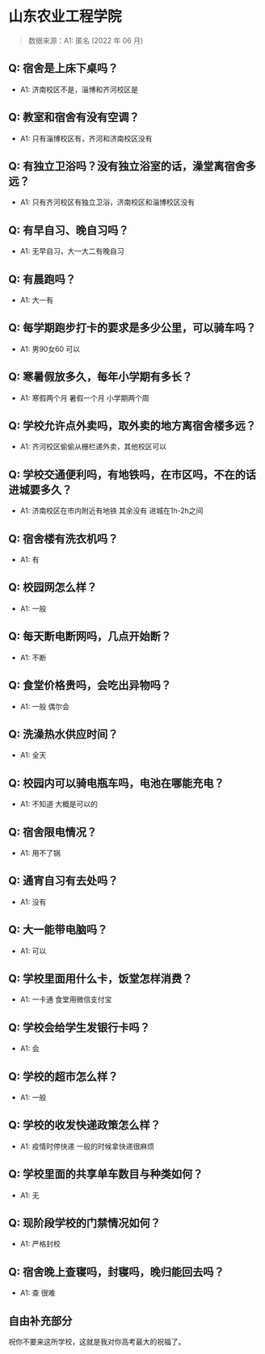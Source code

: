 # 山东农业工程学院

> 数据来源：A1: 匿名 (2022 年 06 月)

## Q: 宿舍是上床下桌吗？

- A1: 济南校区不是，淄博和齐河校区是

## Q: 教室和宿舍有没有空调？

- A1: 只有淄博校区有，齐河和济南校区没有

## Q: 有独立卫浴吗？没有独立浴室的话，澡堂离宿舍多远？

- A1: 只有齐河校区有独立卫浴，济南校区和淄博校区没有

## Q: 有早自习、晚自习吗？

- A1: 无早自习，大一大二有晚自习

## Q: 有晨跑吗？

- A1: 大一有

## Q: 每学期跑步打卡的要求是多少公里，可以骑车吗？

- A1: 男90女60 可以

## Q: 寒暑假放多久，每年小学期有多长？

- A1: 寒假两个月 暑假一个月 小学期两个周

## Q: 学校允许点外卖吗，取外卖的地方离宿舍楼多远？

- A1: 齐河校区偷偷从栅栏递外卖，其他校区可以

## Q: 学校交通便利吗，有地铁吗，在市区吗，不在的话进城要多久？

- A1: 济南校区在市内附近有地铁 其余没有 进城在1h-2h之间

## Q: 宿舍楼有洗衣机吗？

- A1: 有

## Q: 校园网怎么样？

- A1: 一般

## Q: 每天断电断网吗，几点开始断？

- A1: 不断

## Q: 食堂价格贵吗，会吃出异物吗？

- A1: 一般 偶尔会

## Q: 洗澡热水供应时间？

- A1: 全天

## Q: 校园内可以骑电瓶车吗，电池在哪能充电？

- A1: 不知道 大概是可以的

## Q: 宿舍限电情况？

- A1: 用不了锅

## Q: 通宵自习有去处吗？

- A1: 没有

## Q: 大一能带电脑吗？

- A1: 可以

## Q: 学校里面用什么卡，饭堂怎样消费？

- A1: 一卡通 食堂用微信支付宝

## Q: 学校会给学生发银行卡吗？

- A1: 会

## Q: 学校的超市怎么样？

- A1: 一般

## Q: 学校的收发快递政策怎么样？

- A1: 疫情时停快递 一般的时候拿快递很麻烦

## Q: 学校里面的共享单车数目与种类如何？

- A1: 无

## Q: 现阶段学校的门禁情况如何？

- A1: 严格封校

## Q: 宿舍晚上查寝吗，封寝吗，晚归能回去吗？

- A1: 查 很难

## 自由补充部分

祝你不要来这所学校，这就是我对你高考最大的祝福了。